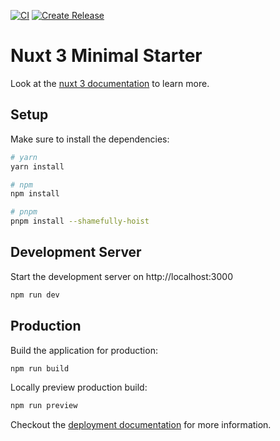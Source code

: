 [![CI](https://github.com/linzhihui2022/app/actions/workflows/check.yml/badge.svg)](https://github.com/linzhihui2022/app/actions/workflows/check.yml)
[![Create Release](https://github.com/linzhihui2022/app/actions/workflows/release.yml/badge.svg)](https://github.com/linzhihui2022/app/actions/workflows/release.yml)
# Nuxt 3 Minimal Starter

Look at the [nuxt 3 documentation](https://v3.nuxtjs.org) to learn more.

## Setup

Make sure to install the dependencies:

```bash
# yarn
yarn install

# npm
npm install

# pnpm
pnpm install --shamefully-hoist
```

## Development Server

Start the development server on http://localhost:3000

```bash
npm run dev
```

## Production

Build the application for production:

```bash
npm run build
```

Locally preview production build:

```bash
npm run preview
```

Checkout the [deployment documentation](https://v3.nuxtjs.org/docs/deployment) for more information.

